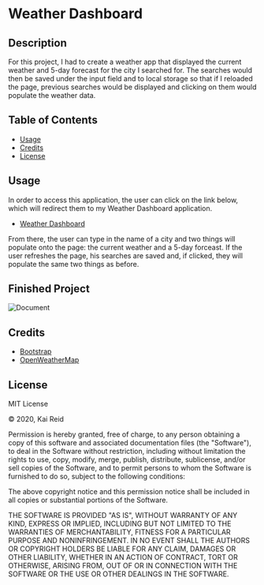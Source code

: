 # Weather Dashboard


## Description 

For this project, I had to create a weather app that displayed the current weather and 5-day forecast for the city I searched for. The searches would then be saved under the input field and to local storage so that if I reloaded the page, previous searches would be displayed and clicking on them would populate the weather data.

## Table of Contents

* [Usage](#usage)
* [Credits](#credits)
* [License](#license)

## Usage 

In order to access this application, the user can click on the link below, which will redirect them to my Weather Dashboard application.

* [Weather Dashboard](https://kreid333.github.io/weather-dashboard/)

From there, the user can type in the name of a city and two things will populate onto the page: the current weather and a 5-day forceast. If the user refreshes the page, his searches are saved and, if clicked, they will populate the same two things as before.

## Finished Project

![Document](https://user-images.githubusercontent.com/67942678/93282005-5f5ad000-f79b-11ea-81c3-a667b409cb56.gif)

## Credits

* [Bootstrap](https://getbootstrap.com/)
* [OpenWeatherMap](https://openweathermap.org/)

## License

MIT License

&copy; 2020, Kai Reid

Permission is hereby granted, free of charge, to any person obtaining a copy of this software and associated documentation files (the "Software"), to deal in the Software without restriction, including without limitation the rights to use, copy, modify, merge, publish, distribute, sublicense, and/or sell copies of the Software, and to permit persons to whom the Software is furnished to do so, subject to the following conditions:

The above copyright notice and this permission notice shall be included in all copies or substantial portions of the Software.

THE SOFTWARE IS PROVIDED "AS IS", WITHOUT WARRANTY OF ANY KIND, EXPRESS OR IMPLIED, INCLUDING BUT NOT LIMITED TO THE WARRANTIES OF MERCHANTABILITY, FITNESS FOR A PARTICULAR PURPOSE AND NONINFRINGEMENT. IN NO EVENT SHALL THE AUTHORS OR COPYRIGHT HOLDERS BE LIABLE FOR ANY CLAIM, DAMAGES OR OTHER LIABILITY, WHETHER IN AN ACTION OF CONTRACT, TORT OR OTHERWISE, ARISING FROM, OUT OF OR IN CONNECTION WITH THE SOFTWARE OR THE USE OR OTHER DEALINGS IN THE SOFTWARE.




